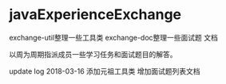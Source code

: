 # javaExperienceExchange


exchange-util整理一些工具类
exchange-doc整理一些面试题 文档

以周为周期指派成员一些学习任务和面试题目的解答。


update log
2018-03-16 添加元祖工具类 增加面试题列表文档